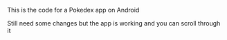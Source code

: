 This is the code for a Pokedex app on Android

Still need some changes but the app is working and you can scroll through it
